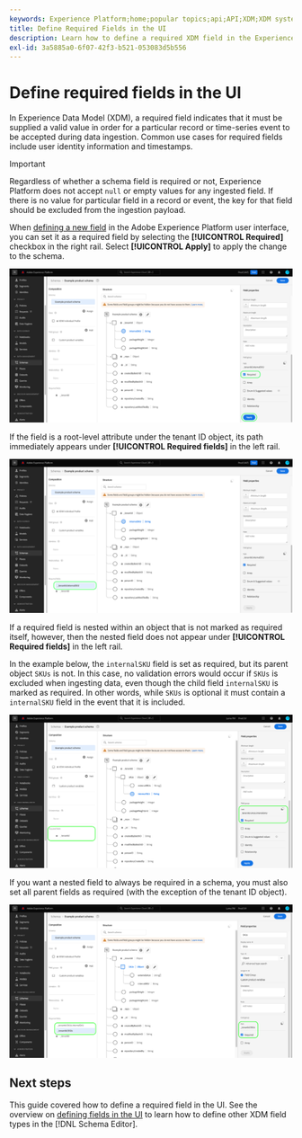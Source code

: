 ```yaml
---
keywords: Experience Platform;home;popular topics;api;API;XDM;XDM system;experience data model;data model;ui;workspace;required;field;
title: Define Required Fields in the UI
description: Learn how to define a required XDM field in the Experience Platform user interface.
exl-id: 3a5885a0-6f07-42f3-b521-053083d5b556
---
```

# Define required fields in the UI

In Experience Data Model (XDM), a required field indicates that it must be supplied a valid value in order for a particular record or time-series event to be accepted during data ingestion. Common use cases for required fields include user identity information and timestamps.

>[!IMPORTANT]
>
>Regardless of whether a schema field is required or not, Experience Platform does not accept `null` or empty values for any ingested field. If there is no value for particular field in a record or event, the key for that field should be excluded from the ingestion payload.

When [defining a new field](./overview.md#define) in the Adobe Experience Platform user interface, you can set it as a required field by selecting the **[!UICONTROL Required]** checkbox in the right rail. Select **[!UICONTROL Apply]** to apply the change to the schema.

![Required checkbox](../../images/ui/fields/required/root.png)

If the field is a root-level attribute under the tenant ID object, its path immediately appears under **[!UICONTROL Required fields]** in the left rail.

![Root-level required field](../../images/ui/fields/required/applied.png)

If a required field is nested within an object that is not marked as required itself, however, then the nested field does not appear under **[!UICONTROL Required fields]** in the left rail.

In the example below, the `internalSKU` field is set as required, but its parent object `SKUs` is not. In this case, no validation errors would occur if `SKUs` is excluded when ingesting data, even though the child field `internalSKU` is marked as required. In other words, while `SKUs` is optional it must contain a `internalSKU` field in the event that it is included.

![Nested required field](../../images/ui/fields/required/nested.png)

If you want a nested field to always be required in a schema, you must also set all parent fields as required (with the exception of the tenant ID object).

![Parent and child required fields](../../images/ui/fields/required/parent-and-child.png)

## Next steps

This guide covered how to define a required field in the UI. See the overview on [defining fields in the UI](./overview.md#special) to learn how to define other XDM field types in the [!DNL Schema Editor].
